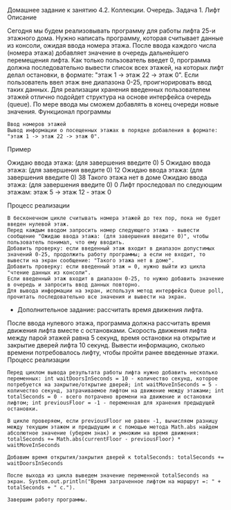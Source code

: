 Домашнее задание к занятию 4.2. Коллекции. Очередь.
Задача 1. Лифт
Описание

Сегодня мы будем реализовывать программу для работы лифта 25-и этажного дома. Нужно написать программу, которая считывает данные из консоли, ожидая ввода номера этажа. После ввода каждого числа (номера этажа) добавляет значение в очередь дальнейшего перемещения лифта. Как только пользователь введет 0, программа должна последовательно вывести список всех этажей, на которых лифт делал остановки, в формате: "этаж 1 -> этаж 22 -> этаж 0". Если пользователь ввел этаж вне диапазона 0-25, проигнорировать ввод таких данных. Для реализации хранения введенных пользователем этажей отлично подойдет структура на основе интерфейса очередь (queue). По мере ввода мы сможем добавлять в конец очереди новые значения.
Функционал программы

    Ввод номеров этажей
    Вывод информации о посещенных этажах в порядке добавления в формате: "этаж 1 -> этаж 22 -> этаж 0".

Пример

Ожидаю ввода этажа: (для завершения введите 0)
5 <enter>
Ожидаю ввода этажа: (для завершения введите 0)
12 <enter>
Ожидаю ввода этажа: (для завершения введите 0)
38 <enter>
Такого этажа нет в доме
Ожидаю ввода этажа: (для завершения введите 0)
0 <enter>
Лифт проследовал по следующим этажам:
этаж 5 -> этаж 12 - этаж 0   

Процесс реализации

    В бесконечном цикле считывать номера этажей до тех пор, пока не будет введен нулевой этаж.
    Перед каждым вводом запросить номер следующего этажа - вывести сообщение "Ожидаю ввода этажа: (для завершения введите 0)", чтобы пользователь понимал, что ему вводить.
    Добавить проверку: если введенный этаж входит в диапазон допустимых значений 0-25, продолжить работу программы; а если не входит, то вывести на экран сообщение: "Такого этажа нет в доме".
    Добавить проверку: если введенный этаж = 0, нужно выйти из цикла "чтение данных из консоли".
    Если введенный этаж входит в диапазон 0-25, то нужно добавить значение в очередь и запросить ввод данных повторно.
    Для вывода информации на экран, используя метод интерфейса Queue poll, прочитать последовательно все значения и вывести на экран.

* Дополнительное задание: рассчитать время движения лифта.

После ввода нулевого этажа, программа должна рассчитать время движения лифта вместе с остановками. Скорость движения лифта между парой этажей равна 5 секунд, время остановки на открытие и закрытие дверей лифта 10 секунд. Вывести информацию, сколько времени потребовалось лифту, чтобы пройти ранее введенные этажи.
Процесс реализации

    Перед циклом вывода результата работы лифта нужно добавить несколько переменных: int waitDoorsInSeconds = 10 - количество секунд, которое потребуется на закрытие/открытие дверей; int waitMoveInSeconds = 5 - количество секунд, затрачиваемое лифтом на движение между этажами; int totalSeconds = 0 - всего потрачено времени на движение и остановки лифтом; int previousFloor = -1 - переменная для хранения предыдущей остановки.

    В цикле проверяем, если previousFloor не равен -1, вычисляем разницу между текущим этажем и предыдущим и с помощью метода Math.abs найдем абсолютное значение (уберем знак) и умножим на время движения: totalSeconds += Math.abs(currentFloor - previousFloor) * waitMoveInSeconds

    Добавим время открытия/закрытия дверей к totalSeconds: totalSeconds += waitDoorsInSeconds

    После выхода из цикла выведем значение переменной totalSeconds на экран. System.out.println("Время затраченное лифтом на маршрут =: " + totalSeconds + " с.").

    Завершим работу программы.
